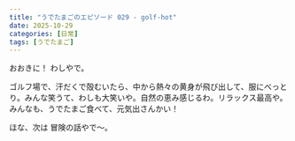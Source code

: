 ```yaml
---
title: "うでたまごのエピソード 029 - golf-hot"
date: 2025-10-29
categories: [日常]
tags: [うでたまご]
---
```


おおきに！ わしやで。

ゴルフ場で、汗だくで殻むいたら、中から熱々の黄身が飛び出して、服にべっとり。みんな笑うて、わしも大笑いや。自然の恵み感じるわ。リラックス最高や。みんなも、うでたまご食べて、元気出さんかい！

ほな、次は 冒険の話やで～。